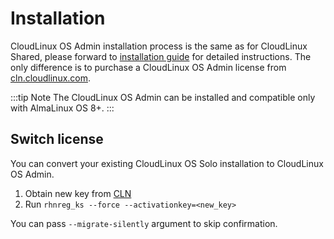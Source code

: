 # Installation

CloudLinux OS Admin installation process is the same as for CloudLinux Shared, please forward to [installation guide](/legacy/cloudlinux_installation) for detailed instructions. The only difference is to purchase a CloudLinux OS Admin license from [cln.cloudlinux.com](https://cln.cloudlinux.com).

:::tip Note
The CloudLinux OS Admin can be installed and compatible only with AlmaLinux OS 8+.
:::


## Switch license

You can convert your existing CloudLinux OS Solo installation to CloudLinux OS Admin.

1. Obtain new key from [CLN](https://cln.cloudlinux.com)
2. Run `rhnreg_ks --force --activationkey=<new_key>`

You can pass `--migrate-silently` argument to skip confirmation.
